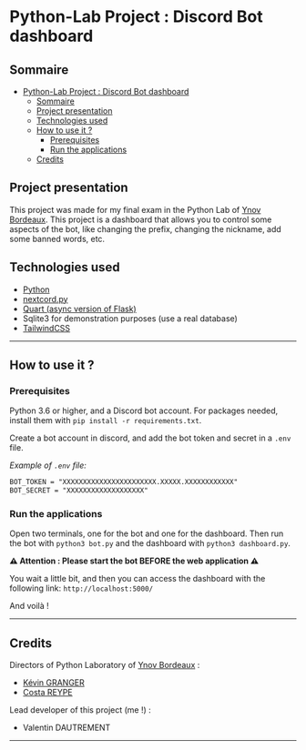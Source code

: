 # Python-Lab Project : Discord Bot dashboard

## Sommaire

- [Python-Lab Project : Discord Bot dashboard](#python-lab-project--discord-bot-dashboard)
  - [Sommaire](#sommaire)
  - [Project presentation](#project-presentation)
  - [Technologies used](#technologies-used)
  - [How to use it ?](#how-to-use-it-)
    - [Prerequisites](#prerequisites)
    - [Run the applications](#run-the-applications)
  - [Credits](#credits)

## Project presentation

This project was made for my final exam in the Python Lab of [Ynov Bordeaux](https://ynov-bordeaux.com/). This project is a dashboard that allows you to control some aspects of the bot, like changing the prefix, changing the nickname, add some banned words, etc.

## Technologies used

- [Python](https://www.python.org/)
- [nextcord.py](https://docs.nextcord.dev/en/stable/)
- [Quart (async version of Flask)](https://pgjones.gitlab.io/quart/)
- Sqlite3 for demonstration purposes (use a real database)
- [TailwindCSS](https://tailwindcss.com/)

---

## How to use it ?

### Prerequisites

Python 3.6 or higher, and a Discord bot account.
For packages needed, install them with `pip install -r requirements.txt`.

Create a bot account in discord, and add the bot token and secret in a `.env` file.

*Example of `.env` file:*

```md
BOT_TOKEN = "XXXXXXXXXXXXXXXXXXXXXXX.XXXXX.XXXXXXXXXXXX"
BOT_SECRET = "XXXXXXXXXXXXXXXXXXX"
```

### Run the applications

Open two terminals, one for the bot and one for the dashboard.
Then run the bot with `python3 bot.py` and the dashboard with `python3 dashboard.py`.

**:warning: Attention : Please start the bot BEFORE the web application :warning:**

You wait a little bit, and then you can access the dashboard with the following link: `http://localhost:5000/`

And voilà !

---

## Credits

Directors of Python Laboratory of [Ynov Bordeaux](https://ynov-bordeaux.com/) :

- [Kévin GRANGER](https://github.com/Kraizix)
- [Costa REYPE](https://github.com/TamashiYami)

Lead developer of this project (me !) :

- Valentin DAUTREMENT

---